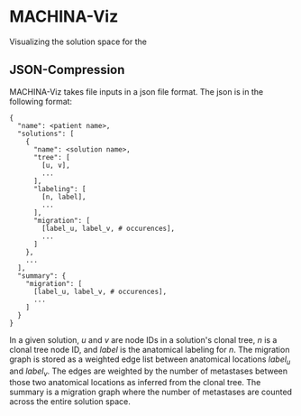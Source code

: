 # MACHINA-Viz
Visualizing the solution space for the 

## JSON-Compression
MACHINA-Viz takes file inputs in a json file format. The json is in the following format:
```
{
  "name": <patient name>,
  "solutions": [
    {
      "name": <solution name>,
      "tree": [
        [u, v],
        ...
      ],
      "labeling": [
        [n, label],
        ...
      ],
      "migration": [
        [label_u, label_v, # occurences],
        ...
      ]
    },
    ...
  ],
  "summary": {
    "migration": [
      [label_u, label_v, # occurences],
      ...
    ]
  }
}
```
In a given solution, $u$ and $v$ are node IDs in a solution's clonal tree, $n$ is a clonal tree node ID, and $label$ is the anatomical labeling for $n$. The migration graph is stored as a weighted edge list between anatomical locations $label_u$ and $label_v$. The edges are weighted by the number of metastases between those two anatomical locations as inferred from the clonal tree. The summary is a migration graph where the number of metastases are counted across the entire solution space.
